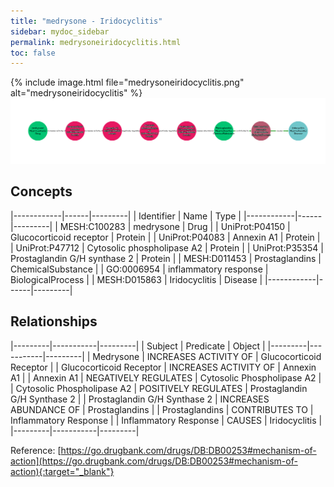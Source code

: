 ```yaml
---
title: "medrysone - Iridocyclitis"
sidebar: mydoc_sidebar
permalink: medrysoneiridocyclitis.html
toc: false 
---
```


{% include image.html file="medrysoneiridocyclitis.png" alt="medrysoneiridocyclitis" %}![Path Visualization](/images/medrysoneiridocyclitis.png)

## Concepts

|------------|------|---------|
| Identifier | Name | Type    |
|------------|------|---------|
| MESH:C100283 | medrysone | Drug |
| UniProt:P04150 | Glucocorticoid receptor | Protein |
| UniProt:P04083 | Annexin A1 | Protein |
| UniProt:P47712 | Cytosolic phospholipase A2 | Protein |
| UniProt:P35354 | Prostaglandin G/H synthase 2 | Protein |
| MESH:D011453 | Prostaglandins | ChemicalSubstance |
| GO:0006954 | inflammatory response | BiologicalProcess |
| MESH:D015863 | Iridocyclitis | Disease |
|------------|------|---------|

## Relationships

|---------|-----------|---------|
| Subject | Predicate | Object  |
|---------|-----------|---------|
| Medrysone | INCREASES ACTIVITY OF | Glucocorticoid Receptor |
| Glucocorticoid Receptor | INCREASES ACTIVITY OF | Annexin A1 |
| Annexin A1 | NEGATIVELY REGULATES | Cytosolic Phospholipase A2 |
| Cytosolic Phospholipase A2 | POSITIVELY REGULATES | Prostaglandin G/H Synthase 2 |
| Prostaglandin G/H Synthase 2 | INCREASES ABUNDANCE OF | Prostaglandins |
| Prostaglandins | CONTRIBUTES TO | Inflammatory Response |
| Inflammatory Response | CAUSES | Iridocyclitis |
|---------|-----------|---------|

Reference: [https://go.drugbank.com/drugs/DB:DB00253#mechanism-of-action](https://go.drugbank.com/drugs/DB:DB00253#mechanism-of-action){:target="_blank"}